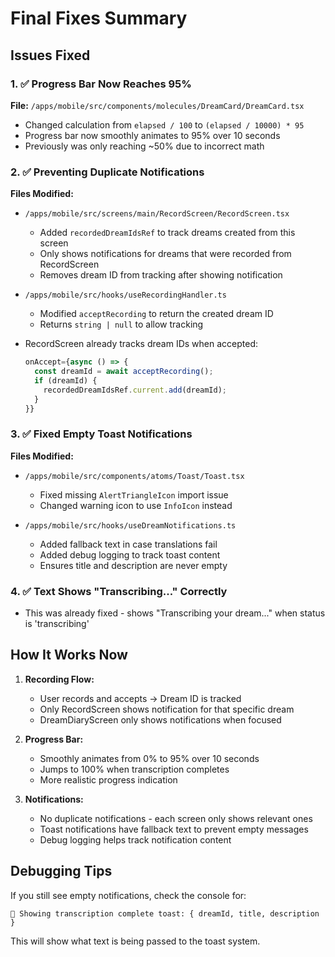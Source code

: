 # Final Fixes Summary

## Issues Fixed

### 1. ✅ Progress Bar Now Reaches 95%
**File:** `/apps/mobile/src/components/molecules/DreamCard/DreamCard.tsx`
- Changed calculation from `elapsed / 100` to `(elapsed / 10000) * 95`
- Progress bar now smoothly animates to 95% over 10 seconds
- Previously was only reaching ~50% due to incorrect math

### 2. ✅ Preventing Duplicate Notifications
**Files Modified:**
- `/apps/mobile/src/screens/main/RecordScreen/RecordScreen.tsx`
  - Added `recordedDreamIdsRef` to track dreams created from this screen
  - Only shows notifications for dreams that were recorded from RecordScreen
  - Removes dream ID from tracking after showing notification

- `/apps/mobile/src/hooks/useRecordingHandler.ts`
  - Modified `acceptRecording` to return the created dream ID
  - Returns `string | null` to allow tracking

- RecordScreen already tracks dream IDs when accepted:
  ```typescript
  onAccept={async () => {
    const dreamId = await acceptRecording();
    if (dreamId) {
      recordedDreamIdsRef.current.add(dreamId);
    }
  }}
  ```

### 3. ✅ Fixed Empty Toast Notifications
**Files Modified:**
- `/apps/mobile/src/components/atoms/Toast/Toast.tsx`
  - Fixed missing `AlertTriangleIcon` import issue
  - Changed warning icon to use `InfoIcon` instead

- `/apps/mobile/src/hooks/useDreamNotifications.ts`
  - Added fallback text in case translations fail
  - Added debug logging to track toast content
  - Ensures title and description are never empty

### 4. ✅ Text Shows "Transcribing..." Correctly
- This was already fixed - shows "Transcribing your dream..." when status is 'transcribing'

## How It Works Now

1. **Recording Flow:**
   - User records and accepts → Dream ID is tracked
   - Only RecordScreen shows notification for that specific dream
   - DreamDiaryScreen only shows notifications when focused

2. **Progress Bar:**
   - Smoothly animates from 0% to 95% over 10 seconds
   - Jumps to 100% when transcription completes
   - More realistic progress indication

3. **Notifications:**
   - No duplicate notifications - each screen only shows relevant ones
   - Toast notifications have fallback text to prevent empty messages
   - Debug logging helps track notification content

## Debugging Tips
If you still see empty notifications, check the console for:
```
🔔 Showing transcription complete toast: { dreamId, title, description }
```

This will show what text is being passed to the toast system.